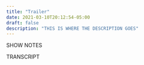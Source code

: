 ```yaml
---
title: "Trailer"
date: 2021-03-10T20:12:54-05:00
draft: false
description: "THIS IS WHERE THE DESCRIPTION GOES"
---
```

SHOW NOTES


TRANSCRIPT